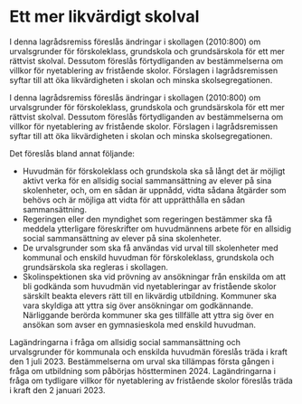 # Ett mer likvärdigt skolval

I denna lagrådsremiss föreslås ändringar i skollagen (2010:800) om urvalsgrunder för förskoleklass, grundskola och grundsärskola för ett mer rättvist skolval. Dessutom föreslås förtydliganden av bestämmelserna om villkor för nyetablering av fristående skolor. Förslagen i lagrådsremissen syftar till att öka likvärdigheten i skolan och minska skolsegregationen.

I denna lagrådsremiss föreslås ändringar i skollagen (2010:800) om urvalsgrunder för förskoleklass, grundskola och grundsärskola för ett mer rättvist skolval. Dessutom föreslås förtydliganden av bestämmelserna om villkor för nyetablering av fristående skolor. Förslagen i lagrådsremissen syftar till att öka likvärdigheten i skolan och minska skolsegregationen.

Det föreslås bland annat följande:

* Huvudmän för förskoleklass och grundskola ska så långt det är möjligt aktivt verka för en allsidig social sammansättning av elever på sina skolenheter, och, om en sådan är uppnådd, vidta sådana åtgärder som behövs och är möjliga att vidta för att upprätthålla en sådan sammansättning.
* Regeringen eller den myndighet som regeringen bestämmer ska få meddela ytterligare föreskrifter om huvudmännens arbete för en allsidig social sammansättning av elever på sina skolenheter.
* De urvalsgrunder som ska få användas vid urval till skolenheter med kommunal och enskild huvudman för förskoleklass, grundskola och grundsärskola ska regleras i skollagen.
* Skolinspektionen ska vid prövning av ansökningar från enskilda om att bli godkända som huvudmän vid nyetableringar av fristående skolor särskilt beakta elevers rätt till en likvärdig utbildning. Kommuner ska vara skyldiga att yttra sig över ansökningar om godkännande. Närliggande berörda kommuner ska ges tillfälle att yttra sig över en ansökan som avser en gymnasieskola med enskild huvudman.

Lagändringarna i fråga om allsidig social sammansättning och urvalsgrunder för kommunala och enskilda huvudmän föreslås träda i kraft den 1 juli 2023. Bestämmelserna om urval ska tillämpas första gången i fråga om utbildning som påbörjas höstterminen 2024. Lagändringarna i fråga om tydligare villkor för nyetablering av fristående skolor föreslås träda i kraft den 2 januari 2023.
